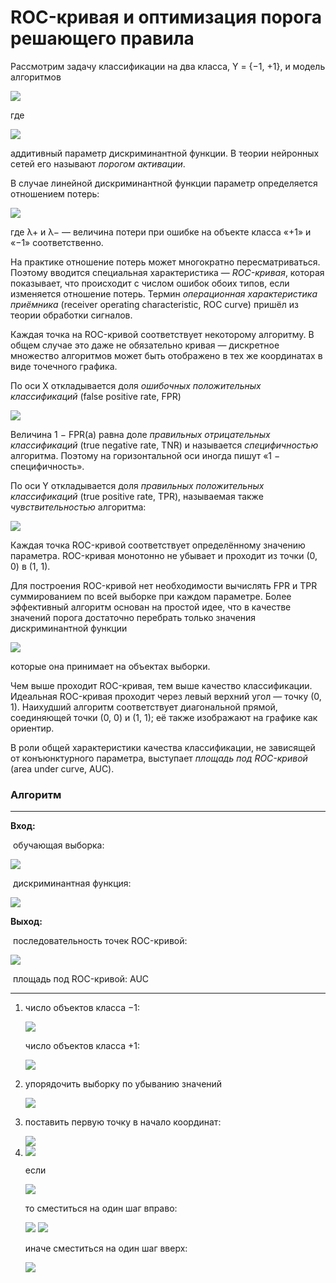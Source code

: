 # ROC-кривая и оптимизация порога решающего правила

Рассмотрим задачу классификации на два класса, Y = {−1, +1}, и модель алгоритмов

<img src="https://render.githubusercontent.com/render/math?math=a(x%2C%20w)%3Dsign(f(x%2Cw)-w_0)">

где 

<img src="https://render.githubusercontent.com/render/math?math=w_0%5Cin%5Cmathbb%7BR%7D">

аддитивный параметр дискриминантной функции. В теории нейронных сетей его называют *порогом активации*.

В случае линейной дискриминантной функции параметр определяется отношением потерь:

<img src="https://render.githubusercontent.com/render/math?math=%7Bw%7D_%7B0%7D%3D%5Cln%5Cfrac%7B%7B%5Clambda%7D_%7B-%7D%7D%7B%7B%5Clambda%7D_%7B%2B%7D%7D">

где λ+ и λ− — величина потери при ошибке на объекте класса «+1» и «−1» соответственно.

На практике отношение потерь может многократно пересматриваться. Поэтому вводится специальная характеристика — *ROC-кривая*, которая показывает, что происходит с числом ошибок обоих типов, если изменяется отношение потерь. Термин *операционная характеристика приёмника* (receiver operating characteristic, ROC curve) пришёл из теории обработки сигналов.

Каждая точка на ROC-кривой соответствует некоторому алгоритму. В общем случае это даже не обязательно кривая — дискретное множество алгоритмов может быть отображено в тех же координатах в виде точечного графика.

По оси X откладывается доля *ошибочных положительных классификаций* (false positive rate, FPR)

<img src="https://render.githubusercontent.com/render/math?math=%5Ctext%7BFPR%7D(%20a%2C%7BX%7D%5E%7Bl%7D)%20%3D%5Cfrac%7B%7B%5Csum%7D_%7Bi%3D1%7D%5E%7Bl%7D%5B%7By%7D_%7Bi%7D%3D-1%5D%5Ba(%7Bx%7D_%7Bi%7D)%20%3D%2B1%5D%7D%7B%7B%5Csum%7D_%7Bi%3D1%7D%5E%7Bl%7D%5B%20%7By%7D_%7Bi%7D%3D-1%5D%7D">

Величина 1 − FPR(a) равна доле *правильных отрицательных классификаций* (true negative rate, TNR) и называется *специфичностью* алгоритма. Поэтому на горизонтальной оси иногда пишут «1 − специфичность».

По оси Y откладывается доля *правильных положительных классификаций* (true positive rate, TPR), называемая также *чувствительностью* алгоритма:

<img src="https://render.githubusercontent.com/render/math?math=%5Ctext%7BTPR%7D(%20a%2C%7BX%7D%5E%7Bl%7D)%20%3D%5Cfrac%7B%7B%5Csum%7D_%7Bi%3D1%7D%5E%7Bl%7D%5B%7By%7D_%7Bi%7D%3D%2B1%5D%5Ba(%7Bx%7D_%7Bi%7D)%20%3D%2B1%5D%7D%7B%7B%5Csum%7D_%7Bi%3D1%7D%5E%7Bl%7D%5B%7By%7D_%7Bi%7D%3D%2B1%5D%7D">

Каждая точка ROC-кривой соответствует определённому значению параметра. ROC-кривая монотонно не убывает и проходит из точки (0, 0) в (1, 1).

Для построения ROC-кривой нет необходимости вычислять FPR и TPR суммированием по всей выборке при каждом параметре. Более эффективный алгоритм основан на простой идее, что в качестве значений порога достаточно перебрать только значения дискриминантной функции

<img src="https://render.githubusercontent.com/render/math?math=f(%7Bx%7D_%7Bi%7D)%3D%5Clangle%20w%2C%20%7Bx%7D_%7Bi%7D%20%5Crangle">

которые она принимает на объектах выборки.

Чем выше проходит ROC-кривая, тем выше качество классификации. Идеальная ROC-кривая проходит через левый верхний угол — точку (0, 1). Наихудший алгоритм соответствует диагональной прямой, соединяющей точки (0, 0) и (1, 1); её также изображают на графике как ориентир.

В роли общей характеристики качества классификации, не зависящей от конъюнктурного параметра, выступает *площадь под ROC-кривой* (area under curve, AUC). 

### Алгоритм

------

**Вход:** 

​	обучающая выборка:

<img src="https://render.githubusercontent.com/render/math?math=%7BX%7D%5E%7Bl%7D">

​	дискриминантная функция:

<img src="https://render.githubusercontent.com/render/math?math=f(x)%3D%5Clangle%20w%2C%20x%20%5Crangle">


**Выход:** 

​	последовательность точек ROC-кривой:

<img src="https://render.githubusercontent.com/render/math?math=%7B%5C%7B(%7B%5Ctext%7BFPR%7D%7D_%7Bi%7D%2C%7B%5Ctext%7BTPR%7D%7D_%7Bi%7D)%5C%7D%7D_%7Bi%3D0%7D%5E%7Bl%7D">

​	площадь под ROC-кривой: AUC

------

 1. число объектов класса −1:

    <img src="https://render.githubusercontent.com/render/math?math=%7Bl%7D_%7B-%7D%3A%3D%7B%5Csum%7D_%7Bi%3D1%7D%5E%7Bl%7D%5B%7By%7D_%7Bi%7D%3D-1%5D">

    число объектов класса +1:
    
    <img src="https://render.githubusercontent.com/render/math?math=%7Bl%7D_%7B%2B%7D%3A%3D%7B%5Csum%7D_%7Bi%3D1%7D%5E%7Bl%7D%5B%7By%7D_%7Bi%7D%3D%2B1%5D">
    

 2. упорядочить выборку по убыванию значений
    
    <img src="https://render.githubusercontent.com/render/math?math=f(%7Bx%7D_%7Bi%7D)">
    

 3. поставить первую точку в начало координат:
    
    <img src="https://render.githubusercontent.com/render/math?math=(%7B%5Ctext%7BFPR%7D%7D_%7B0%7D%2C%7B%5Ctext%7BTPR%7D%7D_%7B0%7D)%3A%3D(0%2C0)%3B%5Cquad%20%5Ctext%7BAUC%7D%3A%3D0">
    

 4. 
    <img src="https://render.githubusercontent.com/render/math?math=i%3A%3D1%2C%5Cdots%2Cl">
    

    если 
    
    <img src="https://render.githubusercontent.com/render/math?math=%7By%7D_%7Bi%7D%3D-1">
    
    то сместиться на один шаг вправо:
    
    <img src="https://render.githubusercontent.com/render/math?math=%7B%5Ctext%7BFPR%7D%7D_%7Bi%7D%20%3A%3D%20%7B%5Ctext%7BFPR%7D%7D_%7Bi-1%7D%20%2B%5Cfrac%7B1%7D%7B%7Bl%7D_%7B-%7D%7D%3B%20%5Cquad%20%7B%5Ctext%7BTPR%7D%7D_%7Bi%7D%20%3A%3D%20%7B%5Ctext%7BTPR%7D%7D_%7Bi-1%7D">
    

    
    <img src="https://render.githubusercontent.com/render/math?math=%5Ctext%7BAUC%7D%20%3A%3D%20%5Ctext%7BAUC%7D%2B%5Cfrac%7B1%7D%7B%7Bl%7D_%7B-%7D%7D%20%7B%5Ctext%7BTPR%7D%7D_%7Bi%7D">
    

    иначе сместиться на один шаг вверх:
    
    <img src="https://render.githubusercontent.com/render/math?math=%7B%5Ctext%7BFPR%7D%7D_%7Bi%7D%20%3A%3D%20%7B%5Ctext%7BFPR%7D%7D_%7Bi-1%7D%3B%5C%3B%5C%3B%7B%5Ctext%7BTPR%7D%7D_%7Bi%7D%20%3A%3D%7B%5Ctext%7BTPR%7D%7D_%7Bi-1%7D%20%2B%5Cfrac%7B1%7D%7B%7Bl%7D_%7B%2B%7D%7D">
    

